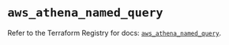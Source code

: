 # `aws_athena_named_query`

Refer to the Terraform Registry for docs: [`aws_athena_named_query`](https://registry.terraform.io/providers/hashicorp/aws/5.52.0/docs/resources/athena_named_query).
